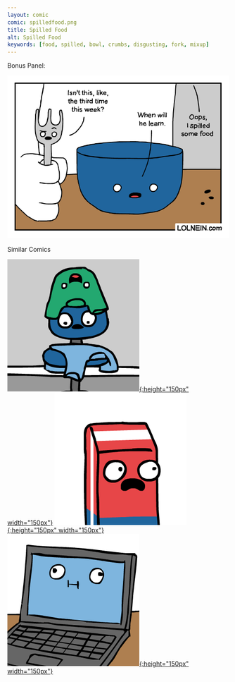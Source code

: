 ```yaml
---
layout: comic
comic: spilledfood.png
title: Spilled Food
alt: Spilled Food
keywords: [food, spilled, bowl, crumbs, disgusting, fork, mixup]
---
```


Bonus Panel:

![Spilled Food Bonus Panel](/images/spilledfood_bonus.png)

<div class="title">Similar Comics</div>

[![Laundry Basket](/thumbs/laundrybasket.png){:height="150px" width="150px"}](https://lolnein.com/2019/04/26/laundrybasket/)
[![A Marked Pen](/thumbs/amarkedpen.png){:height="150px" width="150px"}](https://lolnein.com/2019/05/16/amarkedpen/)
[![Unsaved Work](/thumbs/unsavedwork.png){:height="150px" width="150px"}](https://lolnein.com/2018/06/18/unsavedwork/)
